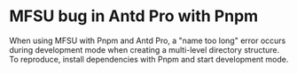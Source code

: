 # MFSU bug in Antd Pro with Pnpm

When using MFSU with Pnpm and Antd Pro, a "name too long" error occurs during development mode when creating a multi-level directory structure. To reproduce, install dependencies with Pnpm and start development mode.
